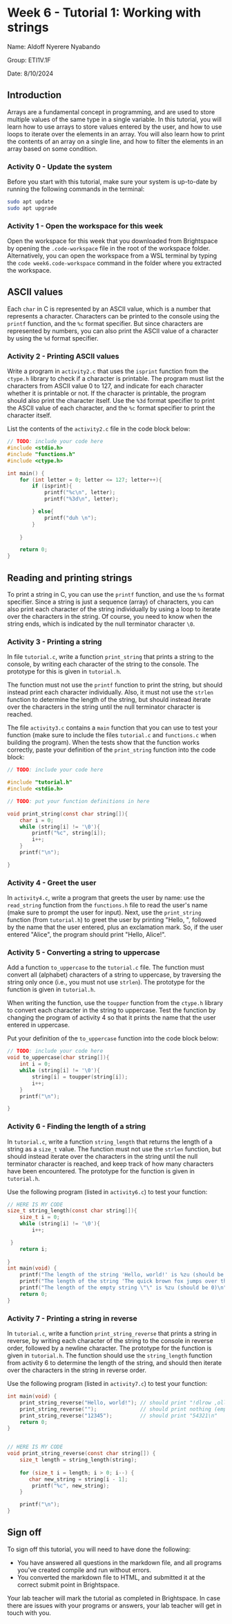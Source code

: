 # Week 6 - Tutorial 1: Working with strings

Name: Aldoff Nyerere Nyabando

Group: ETI1V.1F

Date: 8/10/2024

## Introduction

Arrays are a fundamental concept in programming, and are used to store multiple values of the same type in a single variable.
In this tutorial, you will learn how to use arrays to store values entered by the user, and how to use loops to iterate over the elements in an array.
You will also learn how to print the contents of an array on a single line, and how to filter the elements in an array based on some condition.

### Activity 0 - Update the system

Before you start with this tutorial, make sure your system is up-to-date by running the following commands in the terminal:

```bash
sudo apt update
sudo apt upgrade
```

### Activity 1 - Open the workspace for this week

Open the workspace for this week that you downloaded from Brightspace by opening the `.code-workspace` file in the root of the workspace folder.
Alternatively, you can open the workspace from a WSL terminal by typing the `code week6.code-workspace` command in the folder where you extracted the workspace.

## ASCII values

Each `char` in C is represented by an ASCII value, which is a number that represents a character.
Characters can be printed to the console using the `printf` function, and the `%c` format specifier.
But since characters are represented by numbers, you can also print the ASCII value of a character by using the `%d` format specifier.

### Activity 2 - Printing ASCII values

Write a program in `activity2.c` that uses the `isprint` function from the `ctype.h` library to check if a character is printable.
The program must list the characters from ASCII value 0 to 127, and indicate for each character whether it is printable or not.
If the character is printable, the program should also print the character itself.
Use the `%3d` format specifier to print the ASCII value of each character, and the `%c` format specifier to print the character itself.

List the contents of the `activity2.c` file in the code block below:

```c
// TODO: include your code here
#include <stdio.h>
#include "functions.h"
#include <ctype.h>

int main() {
    for (int letter = 0; letter <= 127; letter++){
        if (isprint){
            printf("%c\n", letter);
            printf("%3d\n", letter);

        } else{
            printf("duh \n");
        }
        
    }

    return 0;
}
```

## Reading and printing strings

To print a string in C, you can use the `printf` function, and use the `%s` format specifier.
Since a string is just a sequence (array) of characters, you can also print each character of the string individually by using a loop to iterate over the characters in the string.
Of course, you need to know when the string ends, which is indicated by the null terminator character `\0`.

### Activity 3 - Printing a string

In file `tutorial.c`, write a function `print_string` that prints a string to the console, by writing each character of the string to the console.
The prototype for this is given in `tutorial.h`.

The function must not use the `printf` function to print the string, but should instead print each character individually.
Also, it must not use the `strlen` function to determine the length of the string, but should instead iterate over the characters in the string until the null terminator character is reached.

The file `activity3.c` contains a `main` function that you can use to test your function (make sure to include the files `tutorial.c` and `functions.c` when building the program).
When the tests show that the function works correctly, paste your definition of the `print_string` function into the code block:

```c
// TODO: include your code here

#include "tutorial.h"
#include <stdio.h>

// TODO: put your function definitions in here

void print_string(const char string[]){
    char i = 0;
    while (string[i] != '\0'){
        printf("%c", string[i]);
        i++;
    }
    printf("\n");

}

```

### Activity 4 - Greet the user

In `activity4.c`, write a program that greets the user by name:
use the `read_string` function from the `functions.h` file to read the user's name (make sure to prompt the user for input).
Next, use the `print_string` function (from `tutorial.h`) to greet the user by printing "Hello, ", followed by the name that the user entered, plus an exclamation mark.
So, if the user entered "Alice", the program should print "Hello, Alice!".

### Activity 5 - Converting a string to uppercase

Add a function `to_uppercase` to the `tutorial.c` file.
The function must convert all (alphabet) characters of a string to uppercase, by traversing the string only once (i.e., you must not use `strlen`).
The prototype for the function is given in `tutorial.h`.

When writing the function, use the `toupper` function from the `ctype.h` library to convert each character in the string to uppercase.
Test the function by changing the program of activity 4 so that it prints the name that the user entered in uppercase.

Put your definition of the `to_uppercase` function into the code block below:

```c
// TODO: include your code here
void to_uppercase(char string[]){
    int i = 0;
    while (string[i] != '\0'){
        string[i] = toupper(string[i]);
        i++;
    }
    printf("\n");

}
```

### Activity 6 - Finding the length of a string

In `tutorial.c`, write a function `string_length` that returns the length of a string as a `size_t` value.
The function must not use the `strlen` function, but should instead iterate over the characters in the string until the null terminator character is reached, and keep track of how many characters have been encountered.
The prototype for the function is given in `tutorial.h`.

Use the following program (listed in `activity6.c`) to test your function:

```c
// HERE IS MY CODE
size_t string_length(const char string[]){
    size_t i = 0;
    while (string[i] != '\0'){
        i++;

 }
    return i;
   
}
int main(void) {
    printf("The length of the string 'Hello, world!' is %zu (should be 13)\n", string_length("Hello, world!"));
    printf("The length of the string 'The quick brown fox jumps over the lazy dog' is %zu (should be 43)\n", string_length("The quick brown fox jumps over the lazy dog"));
    printf("The length of the empty string \"\" is %zu (should be 0)\n", string_length(""));
    return 0;
}
```

### Activity 7 - Printing a string in reverse

In `tutorial.c`, write a function `print_string_reverse` that prints a string in reverse, by writing each character of the string to the console in reverse order, followed by a newline character.
The prototype for the function is given in `tutorial.h`.
The function should use the `string_length` function from activity 6 to determine the length of the string, and should then iterate over the characters in the string in reverse order.

Use the following program (listed in `activity7.c`) to test your function:

```c
int main(void) {
    print_string_reverse("Hello, world!"); // should print "!dlrow ,olleH"
    print_string_reverse("");              // should print nothing (empty string)
    print_string_reverse("12345");         // should print "54321\n"
    return 0;
}


// HERE IS MY CODE
void print_string_reverse(const char string[]) {
    size_t length = string_length(string); 
    
    for (size_t i = length; i > 0; i--) {
       char new_string = string[i - 1];
        printf("%c", new_string);
    }

    printf("\n");
}
```

## Sign off

To sign off this tutorial, you will need to have done the following:

* You have answered all questions in the markdown file, and all programs you've created compile and run without errors.
* You converted the markdown file to HTML, and submitted it at the correct submit point in Brightspace.

Your lab teacher will mark the tutorial as completed in Brightspace.
In case there are issues with your programs or answers, your lab teacher will get in touch with you.

